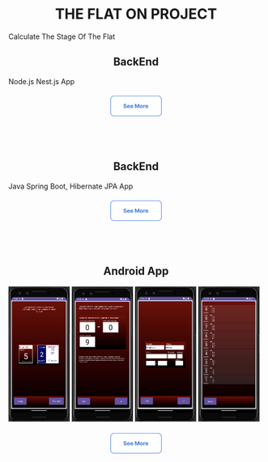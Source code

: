<h1 align="center">THE FLAT ON PROJECT</h1>

Calculate The Stage Of The Flat

<h2 align="center">BackEnd</h2>
 Node.js Nest.js App
<h4 align="center"><a href="https://github.com/addamsv/FlatOn/tree/backend-nest-prod"><img src="./README_FILES/see_more.png" width="104px" height="43px"></a></h4><br><br>


<h2 align="center">BackEnd</h2>
Java Spring Boot, Hibernate JPA App
<h4 align="center"><a href="https://github.com/addamsv/FlatOn/tree/backen-spring-prod"><img src="./README_FILES/see_more.png" width="104px" height="43px"></a></h4><br><br>

<h2 align="center">Android App</h2>

<a href="./README_FILES/main_activity.png"><img src="./README_FILES/main_activity.png" width="121px" height="267px"></a>
<a href="./README_FILES/diapason_activity.png"><img src="./README_FILES/diapason_activity.png" width="121px" height="267px"></a>
<a href="./README_FILES/address_activity.png"><img src="./README_FILES/address_activity.png" width="121px" height="267px"></a>
<a href="./README_FILES/entrance_activity.png"><img src="./README_FILES/entrance_activity.png" width="121px" height="267px"></a><br>
<h4 align="center"><a href="https://github.com/addamsv/FlatOn/tree/android-prod"><img src="./README_FILES/see_more.png" width="104px" height="43px"></a></h4><br><br>

